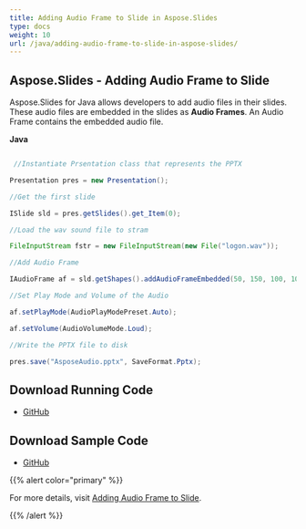 ```yaml
---
title: Adding Audio Frame to Slide in Aspose.Slides
type: docs
weight: 10
url: /java/adding-audio-frame-to-slide-in-aspose-slides/
---
```


## **Aspose.Slides - Adding Audio Frame to Slide**
Aspose.Slides for Java allows developers to add audio files in their slides. These audio files are embedded in the slides as **Audio Frames**. An Audio Frame contains the embedded audio file. 

**Java**

``` java

 //Instantiate Prsentation class that represents the PPTX

Presentation pres = new Presentation();

//Get the first slide

ISlide sld = pres.getSlides().get_Item(0);

//Load the wav sound file to stram

FileInputStream fstr = new FileInputStream(new File("logon.wav"));

//Add Audio Frame

IAudioFrame af = sld.getShapes().addAudioFrameEmbedded(50, 150, 100, 100, fstr);

//Set Play Mode and Volume of the Audio

af.setPlayMode(AudioPlayModePreset.Auto);

af.setVolume(AudioVolumeMode.Loud);

//Write the PPTX file to disk

pres.save("AsposeAudio.pptx", SaveFormat.Pptx);

```
## **Download Running Code**
- [GitHub](https://github.com/aspose-slides/Aspose.Slides-for-Java/releases)
## **Download Sample Code**
- [GitHub](https://github.com/aspose-slides/Aspose.Slides-for-Java)

{{% alert color="primary" %}} 

For more details, visit [Adding Audio Frame to Slide](http://docs.aspose.com:8082/docs/display/slidesjava/Adding+Audio+Frame+to+Slide).

{{% /alert %}}

